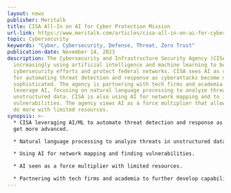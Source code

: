 ```yaml
---
layout: news
publisher: Meritalk
title: CISA All-In on AI for Cyber Protection Mission
url-link: https://www.meritalk.com/articles/cisa-all-in-on-ai-for-cyber-protection-missions/
topic: Cybersecurity
keywords: "Cyber, Cybersecurity, Defense, Threat, Zero Trust"
publication-date: November 14, 2023
description: The Cybersecurity and Infrastructure Security Agency (CISA) is
  increasingly using artificial intelligence and machine learning to bolster
  cybersecurity efforts and protect federal networks. CISA sees AI as critical
  for automating threat detection and response as cyberattacks become more
  sophisticated. The agency is partnering with tech firms and academia to
  leverage AI, focusing on natural language processing to analyze threats in
  unstructured data. CISA is also using AI for network mapping and to identify
  vulnerabilities. The agency views AI as a force multiplier that allows them to
  do more with limited resources.
synopsis: >-
  * CISA leveraging AI/ML to automate threat detection and response as attacks
  get more advanced.

  * Natural language processing to analyze threats in unstructured data a priority.

  * Using AI for network mapping and finding vulnerabilities.

  * AI seen as a force multiplier with limited resources.

  * Partnering with tech firms and academia to further develop capabilities.
---
```

